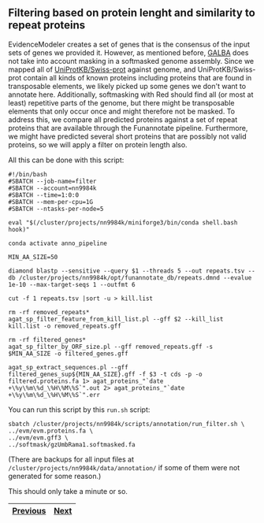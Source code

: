 ## Filtering based on protein lenght and similarity to repeat proteins

EvidenceModeler creates a set of genes that is the consensus of the input sets of genes we provided it. However, as mentioned before, [GALBA](03_galba.md) does not take into account masking in a softmasked genome assembly. Since we mapped all of [UniProtKB/Swiss-prot](02_miniprot.md) against genome, and UniProtKB/Swiss-prot contain all kinds of known proteins including proteins that are found in transposable elements, we likely picked up some genes we don't want to annotate here. Additionally, softmasking with Red should find all (or most at least) repetitive parts of the genome, but there might be transposable elements that only occur once and might therefore not be masked. To address this, we compare all predicted proteins against a set of repeat proteins that are available through the Funannotate pipeline. Furthermore, we might have predicted several short proteins that are possibly not valid proteins, so we will apply a filter on protein length also.

All this can be done with this script:

```
#!/bin/bash
#SBATCH --job-name=filter
#SBATCH --account=nn9984k
#SBATCH --time=1:0:0
#SBATCH --mem-per-cpu=1G
#SBATCH --ntasks-per-node=5

eval "$(/cluster/projects/nn9984k/miniforge3/bin/conda shell.bash hook)" 

conda activate anno_pipeline

MIN_AA_SIZE=50

diamond blastp --sensitive --query $1 --threads 5 --out repeats.tsv --db /cluster/projects/nn9984k/opt/funannotate_db/repeats.dmnd --evalue 1e-10 --max-target-seqs 1 --outfmt 6

cut -f 1 repeats.tsv |sort -u > kill.list

rm -rf removed_repeats*
agat_sp_filter_feature_from_kill_list.pl --gff $2 --kill_list kill.list -o removed_repeats.gff

rm -rf filtered_genes*
agat_sp_filter_by_ORF_size.pl --gff removed_repeats.gff -s $MIN_AA_SIZE -o filtered_genes.gff

agat_sp_extract_sequences.pl --gff filtered_genes_sup${MIN_AA_SIZE}.gff -f $3 -t cds -p -o filtered.proteins.fa 1> agat_proteins_"`date +\%y\%m\%d_\%H\%M\%S`".out 2> agat_proteins_"`date +\%y\%m\%d_\%H\%M\%S`".err
```
You can run this script by this `run.sh` script:
```
sbatch /cluster/projects/nn9984k/scripts/annotation/run_filter.sh \
../evm/evm.proteins.fa \
../evm/evm.gff3 \
../softmask/gzUmbRama1.softmasked.fa
```

(There are backups for all input files at `/cluster/projects/nn9984k/data/annotation/` if some of them were not generated for some reason.)

This should only take a minute or so.

|[Previous](https://github.com/ebp-nor/workshop-2024/blob/main/day2_genome_annotation/05_busco.md)|[Next](https://github.com/ebp-nor/workshop-2024/blob/main/day2_genome_annotation/07_functional.md)|
|---|---|
